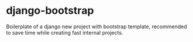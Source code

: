 django-bootstrap
================

Boilerplate of a django new project with bootstrap template, recommended to save time while creating fast internal projects.